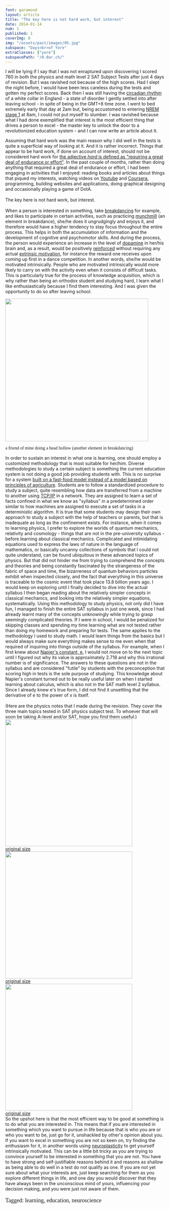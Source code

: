 ```yaml
---
font: garamond
layout: article
title: "The key here is not hard work, but interest"
date: 2014-01-14
num: 1
published: 1
coverImg: 0
img: "/assets/past/images/05.jpg"
subspace: "Days<br>of Yore"
extraClasses: ["yore"]
subspacePath: "/0.0ar.ch/"
---
```


I will be lying if I say that I was not enraptured upon discovering I scored 760 in both the physics and math level 2 SAT Subject Tests after just 4 days of revision. But I was ravished not because of the high scores. Had I slept the night before, I would have been less careless during the tests and gotten my perfect scores. Back then I was still having the <a href="http://en.wikipedia.org/wiki/Circadian_rhythm">circadian rhythm</a> of a white collar in England - a state of disorder I gently settled into after leaving school - in spite of being in the GMT+8 time zone. I went to bed extremely early that day at 2am but, being accustomed to entering <a href="http://en.wikipedia.org/wiki/Non-rapid_eye_movement_sleep">NREM stage 1</a> at 8am, I could not put myself to slumber. I was ravished because what I had done exemplified that interest is the most efficient thing that drives a person to excel - the master key to unlock the door to a revolutionized education system - and I can now write an article about it.

Assuming that hard work was the main reason why I did well in the tests is quite a superficial way of looking at it. And it is rather incorrect. Things that appear to be hard work, if done on account of interest, should not be considered hard work for <a href="http://www.oxforddictionaries.com/definition/english/hard">the adjective <i>hard</i> is defined as "requiring a great deal of endurance or effort"</a>. In the past couple of months, rather than doing anything that required a great deal of endurance or effort, I had been engaging in activities that I enjoyed: reading books and articles about things that piqued my interests, watching videos on <a href="http://www.youtube.com/user/Vsauce">Youtube</a> and <a href="https://www.coursera.org/user/i/24ad8a3d1fabbb2e293c9f5203f9dd2f">Coursera</a>, programming, building websites and applications, doing graphical designing and occasionally playing a game of DotA.
<br><br>
The key here is not hard work, but interest.
<br><br>
When a person is interested in something, take <a href="http://en.wikipedia.org/wiki/B-boying">breakdancing</a> for example, and likes to participate in certain activities, such as practicing <a href="http://youtu.be/iHQ5p37dLYo">munchmill</a> (an element in breakdance), she/he does it ungrudgingly and enjoys it, and therefore would have a higher tendency to stay focus throughout the entire process. This helps in both the accumulation of information and the development of cognitive and psychomotor skills. And during the process, the person would experience an increase in the level of <a href="en.wikipedia.org/wiki/Dopamine">dopamine</a> in her/his brain and, as a result, would be positively <a href="http://en.wikipedia.org/wiki/Reinforcement">reinforced</a> without requiring any actual <a href="http://en.wikipedia.org/wiki/Motivation#Intrinsic_and_extrinsic_motivation">extrinsic motivation</a>, for instance the reward one receives upon coming up first in a dance competition. In another words, she/he would be motivated intrinsically. People who are motivated intrinsically would more likely to carry on with the activity even when it consists of difficult tasks. This is particularly true for the process of knowledge acquisition, which is why rather than being an orthodox student and studying hard, I learn what I like enthusiastically because I find them interesting. And I was given the opportunity to do so after leaving school.

<div class="picture in"><img style="width:450px" src="{{ "jason.jpg" | prepend: site.fromThePast }}">
<br><p style="font-size:14px; font-family:Times">a friend of mine doing a head hollow (another element in breakdancing)</p>
</div>
In order to sustain an interest in what one is learning, one should employ a customized methodology that is most suitable for her/him. Diverse methodologies to study a certain subject is something the current education system is not doing a good job providing students with. This is no surprise for a system <a href="http://www.ted.com/talks/sir_ken_robinson_bring_on_the_revolution.html">built on a fast-food model instead of a model based on principles of agriculture</a>. Students are to follow a standardized procedure to study a subject, quite resembling how data are transferred from a machine to another using <a href="http://en.wikipedia.org/wiki/TCP/IP">TCP/IP</a> in a network. They are assigned to learn a set of facts confined in what we know as "syllabus" in a predetermined order similar to how machines are assigned to execute a set of tasks in a deterministic algorithm. It is true that some students may design their own approach to study a subject with the help of teachers or parents, but that is inadequate as long as the confinement exists. For instance, when it comes to learning physics, I prefer to explore the worlds of quantum mechanics, relativity and cosmology - things that are not in the pre-university syllabus - before learning about classical mechanics. Complicated and intimidating equations used to express the laws of nature in the language of mathematics, or basically uncanny collections of symbols that I could not quite understand, can be found ubiquitous in these advanced topics of physics. But that did not hinder me from trying to comprehend the concepts and theories and being constantly fascinated by the strangeness of the fabric of space and time, the bizarreness of quantum behaviors particles exhibit when inspected closely, and the fact that everything in this universe is traceable to the cosmic event that took place 13.8 billion years ago. I would keep on exploring until I finally decided to dive into the actual syllabus I then began reading about the relatively simpler concepts in classical mechanics, and looking into the relatively simpler equations, systematically. Using this methodology to study physics, not only did I have fun, I managed to finish the entire SAT syllabus in just one week, since I had already learnt many of the concepts unknowingly while trying to grasp seemingly complicated theories. If I were in school, I would be penalized for skipping classes and spending my time learning what are not tested rather than doing my homework and preparing for tests. The same applies to the methodology I used to study math. I would learn things from the basics but I would always make sure everything makes sense to me even when that required of inquiring into things outside of the syllabus. For example, when I first knew about <a href="http://en.wikipedia.org/wiki/E_(mathematical_constant)">Napier's constant, e,</a> I would not move on to the next topic until I figured out why its value is approximately 2.718 and why this irrational number is of significance. The answers to these questions are not in the syllabus and are considered "futile" by students with the preconception that scoring high in tests is the sole purpose of studying. This knowledge about Napier's constant turned out to be really useful later on when I started learning about calculus, which is also not in the SAT math level 2 syllabus. Since I already knew e's true form, I did not find it unsettling that the derivative of e to the power of x is itself.
<br><br>
(Here are the physics notes that I made during the revision. They cover the three main topics tested in SAT physics subject test. To whoever that will soon be taking A-level and/or SAT, hope you find them useful.)

<div class="picture in"><img style="width:400px" src="{{ "physics1small.jpg" | prepend: site.fromThePast }}">
<br><a href="{{ "physics1.jpg" | prepend: site.fromThePast }}">original size</a>
</div>

<div class="picture in"><img style="width:400px" src="{{ "physics2small.jpg" | prepend: site.fromThePast }}">
<br><a href="{{ "physics2.jpg" | prepend: site.fromThePast }}">original size</a>
</div>

<div class="picture in"><img style="width:400px" src="{{ "physics3small.jpg" | prepend: site.fromThePast }}">
<br><a href="{{ "physics3.jpg" | prepend: site.fromThePast }}">original size</a>
</div>
So the upshot here is that the most efficient way to be good at something is to do what you are interested in. This means that if you are interested in something which you want to pursue in life because that is who you are or who you want to be, just go for it, unshackled by other's opinion about you. If you want to excel in something you are not so keen on, try finding the enthusiasm for it, in another words using <a href="">neuroplasticity</a> to get yourself intrinsically motivated. This can be a little bit tricky as you are trying to convince yourself to be interested in something that you are not. You have to have strong and self-justifiable reasons behind it and reasons as shallow as being able to do well in a test do not qualify as one. If you are not yet sure about what your interests are, just keep searching for them as you explore different things in life, and one day you would discover that they have always been in the unconscious mind of yours, influencing your decision making, and you were just not aware of them.

<br>

<p style="font-size:18px; font-family: 'Times New Roman';">
Tagged: learning, education, neuroscience</p>
